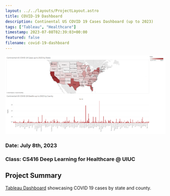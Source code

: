 ```yaml
---
layout: ../../layouts/ProjectLayout.astro
title: COVID-19 Dashboard
description: Continental US COVID 19 Cases Dashboard (up to 2023)
tags: ["Tableau", "Healthcare"]
timestamp: 2023-07-08T02:39:03+00:00
featured: false
filename: covid-19-dashboard
---
```


![Covid_19_Dashboard](../../assets/tableau_covid_19_dashboard/dashboard.png)

### Date: July 8th, 2023

### Class: CS416 Deep Learning for Healthcare @ UIUC

## Project Summary

[Tableau Dashboard](https://public.tableau.com/app/profile/hojin.ryoo/viz/CS416-Dashboard-Project/Dashboard) showcasing COVID 19 cases by state and county.
